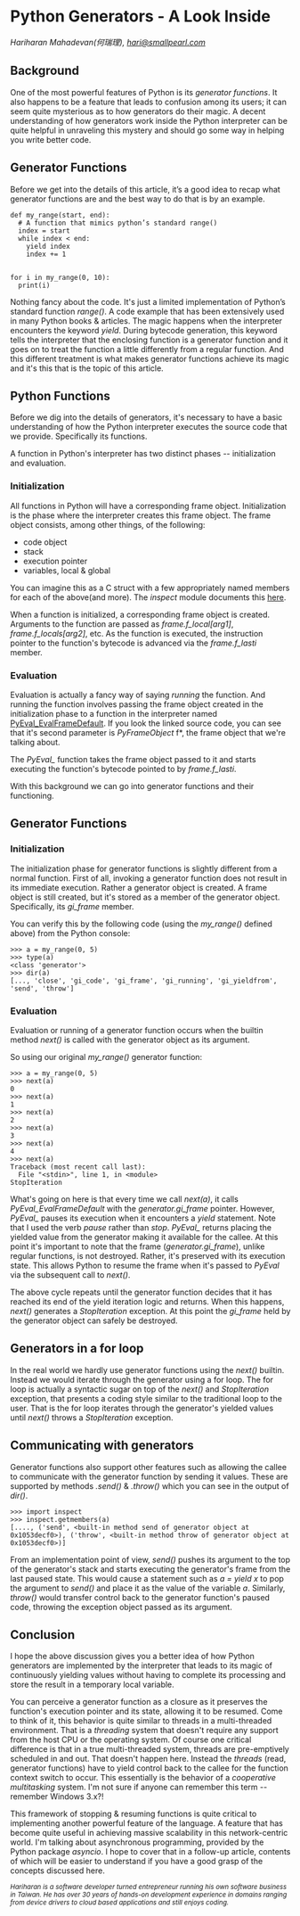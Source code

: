 # Python Generators - A Look Inside
<cite>Hariharan Mahadevan(何瑞理), hari@smallpearl.com</cite>

## Background
One of the most powerful features of Python is its *generator functions*. It also happens to be a feature that leads to confusion among its users; it can seem quite mysterious as to how generators do their magic. A decent understanding of how generators work inside the Python interpreter can be quite helpful in unraveling this mystery and should go some way in helping you write better code.

## Generator Functions
Before we get into the details of this article, it’s a good idea to recap what generator functions are and the best way to do that is by an example.

```
def my_range(start, end):
  # A function that mimics python’s standard range()
  index = start
  while index < end:
    yield index
    index += 1


for i in my_range(0, 10):
  print(i)
```

Nothing fancy about the code. It's just a limited implementation of Python’s standard function *range()*. A code example that has been extensively used in many Python books & articles. The magic happens when the interpreter encounters the keyword *yield*. During bytecode generation, this keyword tells the interpreter that the enclosing function is a generator function and it goes on to treat the function a little differently from a regular function. And this different treatment is what makes generator functions achieve its magic and it's this that is the topic of this article.

## Python Functions
Before we dig into the details of generators, it's necessary to have a basic understanding of how the Python interpreter executes the source code that we provide. Specifically its functions.

A function in Python's interpreter has two distinct phases -- initialization and evaluation.

### Initialization
All functions in Python will have a corresponding frame object. Initialization is the phase where the interpreter creates this frame object. The frame object consists, among other things, of the following:

  - code object
  - stack
  - execution pointer
  - variables, local & global

You can imagine this as a C struct with a few appropriately named members for each of the above(and more). The *inspect* module documents this [here](https://docs.python.org/3/library/inspect.html#types-and-members).

When a function is initialized, a corresponding frame object is created. Arguments to the function are passed as *frame.f_local[arg1]*, *frame.f_locals[arg2]*, etc. As the function is executed, the instruction pointer to the function's bytecode is advanced via the *frame.f_lasti* member.

### Evaluation
Evaluation is actually a fancy way of saying *running* the function. And running the function involves passing the frame object created in the initialization phase to a function in the interpreter named [PyEval_EvalFrameDefault](https://github.com/python/cpython/blob/25104949a5a60ff86c10691e184ce2ecb500159b/Python/ceval.c#L880). If you look the linked source code, you can see that it's second parameter is *PyFrameObject* f*, the frame object that we're talking about.

The *PyEval_* function takes the frame object passed to it and starts executing the function's bytecode pointed to by *frame.f_lasti*.

With this background we can go into generator functions and their functioning.

## Generator Functions

### Initialization
The initialization phase for generator functions is slightly different from a normal function. First of all, invoking a generator function does not result in its immediate execution. Rather a generator object is created. A frame object is still created, but it's stored as a member of the generator object. Specifically, its *gi_frame* member.

You can verify this by the following code (using the *my_range()* defined above) from the Python console:

```
>>> a = my_range(0, 5)
>>> type(a)
<class 'generator'>
>>> dir(a)
[..., 'close', 'gi_code', 'gi_frame', 'gi_running', 'gi_yieldfrom', 'send', 'throw']
```

### Evaluation
Evaluation or running of a generator function occurs when the builtin method *next()* is called with the generator object as its argument.

So using our original *my_range()* generator function:

```
>>> a = my_range(0, 5)
>>> next(a)
0
>>> next(a)
1
>>> next(a)
2
>>> next(a)
3
>>> next(a)
4
>>> next(a)
Traceback (most recent call last):
  File "<stdin>", line 1, in <module>
StopIteration
```

What's going on here is that every time we call *next(a)*, it calls *PyEval_EvalFrameDefault* with the *generator.gi_frame* pointer. However, *PyEval_* pauses its execution when it encounters a *yield* statement. Note that I used the verb *pause* rather than *stop*. *PyEval_* returns placing the yielded value from the generator making it available for the callee. At this point it's important to note that the frame (*generator.gi_frame*), unlike regular functions, is not destroyed. Rather, it's preserved with its execution state. This allows Python to resume the frame when it's passed to *PyEval* via the subsequent call to *next()*.

The above cycle repeats until the generator function decides that it has reached its end of the yield iteration logic and returns. When this happens, *next()* generates a *StopIteration* exception. At this point the *gi_frame* held by the generator object can safely be destroyed.

## Generators in a for loop
In the real world we hardly use generator functions using the *next()* builtin. Instead we would iterate through the generator using a for loop. The for loop is actually a syntactic sugar on top of the *next()* and *StopIteration* exception, that presents a coding style similar to the traditional loop to the user. That is the for loop iterates through the generator's yielded values until *next()* throws a *StopIteration* exception.

## Communicating with generators

Generator functions also support other features such as allowing the callee to communicate with the generator function by sending it values. These are supported by methods *.send()* & *.throw()* which you can see in the output of *dir()*.

```
>>> import inspect
>>> inspect.getmembers(a)
[...., ('send', <built-in method send of generator object at 0x1053decf0>), ('throw', <built-in method throw of generator object at 0x1053decf0>)]
```

From an implementation point of view, *send()* pushes its argument to the top of the generator's stack and starts executing the generator's frame from the last paused state. This would cause a statement such as *a = yield x* to pop the argument to *send()* and place it as the value of the variable *a*. Similarly, *throw()* would transfer control back to the generator function's paused code, throwing the exception object passed as its argument.

## Conclusion
I hope the above discussion gives you a better idea of how Python generators are implemented by the interpreter that leads to its magic of continuously yielding values without having to complete its processing and store the result in a temporary local variable.

You can perceive a generator function as a closure as it preserves the function's execution pointer and its state, allowing it to be resumed. Come to think of it, this behavior is quite similar to threads in a multi-threaded environment. That is a *threading* system that doesn't require any support from the host CPU or the operating system. Of course one critical difference is that in a true multi-threaded system, threads are pre-emptively scheduled in and out. That doesn't happen here. Instead the *threads* (read, generator functions) have to yield control back to the callee for the function context switch to occur. This essentially is the behavior of a *cooperative multitasking* system. I'm not sure if anyone can remember this term -- remember Windows 3.x?!

This framework of stopping & resuming functions is quite critical to implementing another powerful feature of the language. A feature that has become quite useful in achieving massive scalability in this network-centric world. I'm talking about asynchronous programming, provided by the Python package *asyncio*. I hope to cover that in a follow-up article, contents of which will be easier to understand if you have a good grasp of the concepts discussed here.

*<small>Hariharan is a software developer turned entrepreneur running his own software business in Taiwan. He has over 30 years of hands-on development experience in domains ranging from device drivers to cloud based applications and still enjoys coding.</small>*
